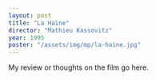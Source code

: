 ```yaml
---
layout: post
title: "La Haine"
director: "Mathieu Kassovitz"
year: 1995
poster: "/assets/img/mp/la-haine.jpg"
---
```


My review or thoughts on the film go here.
